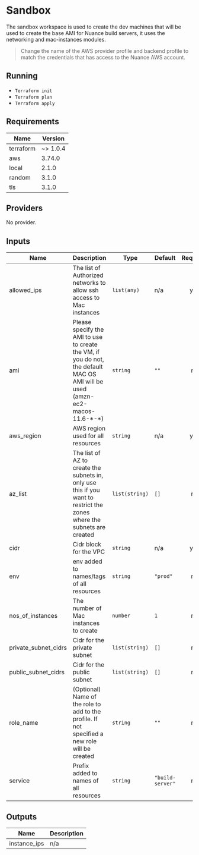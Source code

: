 # Sandbox  
The sandbox workspace is used to create the dev machines that will be used to create the base AMI for Nuance build servers, it uses the networking and mac-instances modules.
> Change the name of the AWS provider profile and backend profile to match the credentials that has access to the Nuance AWS account.
## Running
- `Terraform init`
- `Terraform plan`
- `Terraform apply`

## Requirements

| Name | Version |
|------|---------|
| terraform | ~> 1.0.4 |
| aws | 3.74.0 |
| local | 2.1.0 |
| random | 3.1.0 |
| tls | 3.1.0 |

## Providers

No provider.

## Inputs

| Name | Description | Type | Default | Required |
|------|-------------|------|---------|:--------:|
| allowed\_ips | The list of Authorized networks to allow ssh access to Mac instances | `list(any)` | n/a | yes |
| ami | Please specify the AMI to use to create the VM, if you do not, the default MAC OS AMI will be used (amzn-ec2-macos-11.6-\*-\*) | `string` | `""` | no |
| aws\_region | AWS region used for all resources | `string` | n/a | yes |
| az\_list | The list of AZ to create the subnets in, only use this if you want to restrict the zones where the subnets are created | `list(string)` | `[]` | no |
| cidr | Cidr block for the VPC | `string` | n/a | yes |
| env | env added to names/tags of all resources | `string` | `"prod"` | no |
| nos\_of\_instances | The number of Mac instances to create | `number` | `1` | no |
| private\_subnet\_cidrs | Cidr for the private subnet | `list(string)` | `[]` | no |
| public\_subnet\_cidrs | Cidr for the public subnet | `list(string)` | `[]` | no |
| role\_name | (Optional) Name of the role to add to the profile. If not specified a new role will be created | `string` | `""` | no |
| service | Prefix added to names of all resources | `string` | `"build-server"` | no |

## Outputs

| Name | Description |
|------|-------------|
| instance\_ips | n/a |

